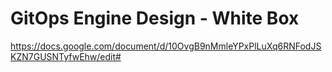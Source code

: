 # GitOps Engine Design - White Box

https://docs.google.com/document/d/10OvgB9nMmleYPxPlLuXq6RNFodJSKZN7GUSNTyfwEhw/edit#
